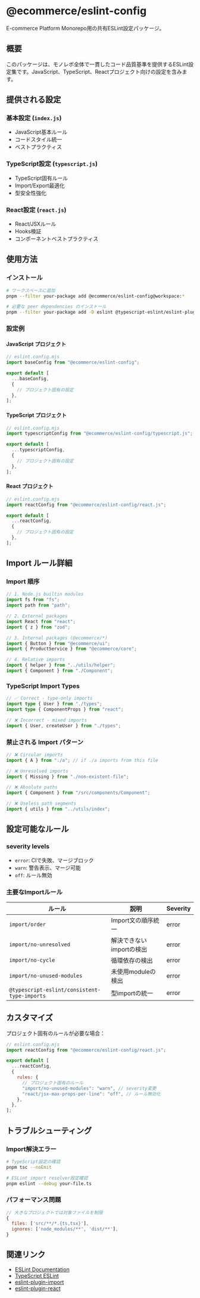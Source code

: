 # @ecommerce/eslint-config

E-commerce Platform Monorepo用の共有ESLint設定パッケージ。

## 概要

このパッケージは、モノレポ全体で一貫したコード品質基準を提供するESLint設定集です。JavaScript、TypeScript、Reactプロジェクト向けの設定を含みます。

## 提供される設定

### 基本設定 (`index.js`)

- JavaScript基本ルール
- コードスタイル統一
- ベストプラクティス

### TypeScript設定 (`typescript.js`)

- TypeScript固有ルール
- Import/Export最適化
- 型安全性強化

### React設定 (`react.js`)

- React/JSXルール
- Hooks検証
- コンポーネントベストプラクティス

## 使用方法

### インストール

```bash
# ワークスペースに追加
pnpm --filter your-package add @ecommerce/eslint-config@workspace:*

# 必要な peer dependencies のインストール
pnpm --filter your-package add -D eslint @typescript-eslint/eslint-plugin @typescript-eslint/parser eslint-plugin-import eslint-plugin-react eslint-plugin-react-hooks
```

### 設定例

#### JavaScript プロジェクト

```javascript
// eslint.config.mjs
import baseConfig from "@ecommerce/eslint-config";

export default [
  ...baseConfig,
  {
    // プロジェクト固有の設定
  },
];
```

#### TypeScript プロジェクト

```javascript
// eslint.config.mjs
import typescriptConfig from "@ecommerce/eslint-config/typescript.js";

export default [
  ...typescriptConfig,
  {
    // プロジェクト固有の設定
  },
];
```

#### React プロジェクト

```javascript
// eslint.config.mjs
import reactConfig from "@ecommerce/eslint-config/react.js";

export default [
  ...reactConfig,
  {
    // プロジェクト固有の設定
  },
];
```

## Import ルール詳細

### Import 順序

```javascript
// 1. Node.js builtin modules
import fs from "fs";
import path from "path";

// 2. External packages
import React from "react";
import { z } from "zod";

// 3. Internal packages (@ecommerce/*)
import { Button } from "@ecommerce/ui";
import { ProductService } from "@ecommerce/core";

// 4. Relative imports
import { helper } from "../utils/helper";
import { Component } from "./Component";
```

### TypeScript Import Types

```typescript
// ✅ Correct - type-only imports
import type { User } from "./types";
import type { ComponentProps } from "react";

// ❌ Incorrect - mixed imports
import { User, createUser } from "./types";
```

### 禁止される Import パターン

```typescript
// ❌ Circular imports
import { A } from "./a"; // if ./a imports from this file

// ❌ Unresolved imports
import { Missing } from "./non-existent-file";

// ❌ Absolute paths
import { Component } from "/src/components/Component";

// ❌ Useless path segments
import { utils } from "../utils/index";
```

## 設定可能なルール

### severity levels

- `error`: CIで失敗、マージブロック
- `warn`: 警告表示、マージ可能
- `off`: ルール無効

### 主要なImportルール

| ルール                                       | 説明                     | Severity |
| -------------------------------------------- | ------------------------ | -------- |
| `import/order`                               | Import文の順序統一       | error    |
| `import/no-unresolved`                       | 解決できないimportの検出 | error    |
| `import/no-cycle`                            | 循環依存の検出           | error    |
| `import/no-unused-modules`                   | 未使用moduleの検出       | error    |
| `@typescript-eslint/consistent-type-imports` | 型importの統一           | error    |

## カスタマイズ

プロジェクト固有のルールが必要な場合：

```javascript
// eslint.config.mjs
import reactConfig from "@ecommerce/eslint-config/react.js";

export default [
  ...reactConfig,
  {
    rules: {
      // プロジェクト固有のルール
      "import/no-unused-modules": "warn", // severity変更
      "react/jsx-max-props-per-line": "off", // ルール無効化
    },
  },
];
```

## トラブルシューティング

### Import解決エラー

```bash
# TypeScript設定の確認
pnpm tsc --noEmit

# ESLint import resolver設定確認
pnpm eslint --debug your-file.ts
```

### パフォーマンス問題

```javascript
// 大きなプロジェクトでは対象ファイルを制限
{
  files: ['src/**/*.{ts,tsx}'],
  ignores: ['node_modules/**', 'dist/**'],
}
```

## 関連リンク

- [ESLint Documentation](https://eslint.org/docs/)
- [TypeScript ESLint](https://typescript-eslint.io/)
- [eslint-plugin-import](https://github.com/import-js/eslint-plugin-import)
- [eslint-plugin-react](https://github.com/jsx-eslint/eslint-plugin-react)
